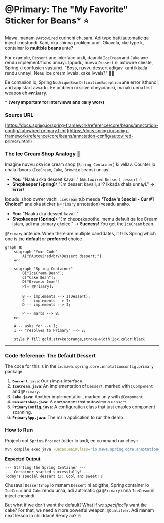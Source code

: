 # @Primary: The "My Favorite" Sticker for Beans* ⭐

Mawa, manam `@Autowired` gurinchi chusam. Adi type batti automatic ga inject chestundi. Kani, oka chinna problem undi. Okavela, oke type ki, container lo **multiple beans** unte?

For example, `Dessert` ane interface undi, daaniki `IceCream` and `Cake` ane rendu implementations unnayi. Ippudu, nuvvu `Dessert` ni autowire cheste, Spring ki confusion vastundi. "Boss, nuvvu dessert adigav, kani ikkada rendu unnayi. Nenu ice cream ivvala, cake ivvala?" 🤷‍♂️

Ee confusion lo, Spring `NoUniqueBeanDefinitionException` ane error isthundi, and app start avvadu. Ee problem ni solve cheyadaniki, manaki unna first weapon eh **`@Primary`**.

\* **(Very Important for interviews and daily work)**

### Source URL
[https://docs.spring.io/spring-framework/reference/core/beans/annotation-config/autowired-primary.html](https://docs.spring.io/spring-framework/reference/core/beans/annotation-config/autowired-primary.html)

### The Ice Cream Shop Analogy 🍦
Imagine nuvvu oka ice cream shop (`Spring Container`) ki vellav. Counter lo chala flavors (`IceCream`, `Cake`, `Brownie` beans) unnayi.
-   **You:** "Naaku oka dessert kavali." (`@Autowired Dessert dessert;`)
-   **Shopkeeper (Spring):** "Em dessert kavali, sir? Ikkada chala unnayi." -> **Error!**

Ippudu, shop owner vachi, `IceCream` tub meeda **"Today's Special - Our #1 Choice!"** ane oka sticker (`@Primary` annotation) vesadu anuko.
-   **You:** "Naaku oka dessert kavali."
-   **Shopkeeper (Spring):** "Em cheppakapothe, memu default ga Ice Cream istam, adi ma primary choice." -> **Success!** You get the `IceCream` bean.

`@Primary` ante ide. When there are multiple candidates, it tells Spring which one is the **default** or **preferred** choice.

```mermaid
graph TD
    subgraph "Your Code"
        A["@Autowired<br/>Dessert dessert;"];
    end

    subgraph "Spring Container"
        B["IceCream Bean"];
        C["Cake Bean"];
        D["Brownie Bean"];
        P[⭐ @Primary];

        B -- implements --> I(Dessert);
        C -- implements --> I;
        D -- implements --> I;

        P -- marks --> B;
    end

    A -- asks for --> I;
    I -- "resolves to Primary" --> B;

    style P fill:gold,stroke:orange,stroke-width:2px,color:black
```

---
### Code Reference: The Default Dessert
The code for this is in the `io.mawa.spring.core.annotationconfig.primary` package.

1.  **`Dessert.java`**: Our simple interface.
2.  **`IceCream.java`**: An implementation of `Dessert`, marked with `@Component` and `@Primary`.
3.  **`Cake.java`**: Another implementation, marked only with `@Component`.
4.  **`DessertShop.java`**: A component that autowires a `Dessert`.
5.  **`PrimaryConfig.java`**: A configuration class that just enables component scanning.
6.  **`PrimaryApp.java`**: The main application to run the demo.

### How to Run
Project root `Spring-Project` folder lo undi, ee command run cheyi:
```bash
mvn compile exec:java -Dexec.mainClass="io.mawa.spring.core.annotationconfig.primary.PrimaryApp"
```
**Expected Output:**
```
--- Starting the Spring Container ---
--- Container started successfully! ---
Today's special dessert is: Cool and sweet! 🍦
```
Chusava! `DessertShop` lo manam `Dessert` ni adigithe, Spring container lo `IceCream` and `Cake` rendu unna, adi automatic ga `@Primary` unna `IceCream` ni inject chesindi.

But what if we don't want the default? What if we *specifically* want the cake? For that, we need a more powerful weapon: `@Qualifier`. Adi manam next lesson lo chuddam! Ready aa? 🔥
